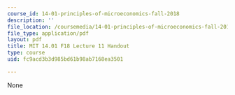 ```yaml
---
course_id: 14-01-principles-of-microeconomics-fall-2018
description: ''
file_location: /coursemedia/14-01-principles-of-microeconomics-fall-2018/fc9acd3b3d985bd61b98ab7168ea3501_MIT14_01F18_handout11.pdf
file_type: application/pdf
layout: pdf
title: MIT 14.01 F18 Lecture 11 Handout
type: course
uid: fc9acd3b3d985bd61b98ab7168ea3501

---
```

None